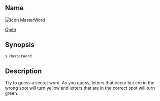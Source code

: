 ## Name

![Icon](/res/icons/16x16/app-masterword.png) MasterWord

[Open](launch:///bin/MasterWord)

## Synopsis

```**sh
$ MasterWord
```

## Description

Try to guess a secret word. As you guess, letters that occur but are in the wrong spot will turn yellow and letters that are in the correct spot will turn green.
